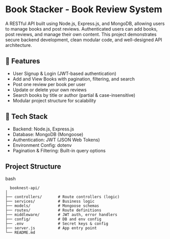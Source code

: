 # Book Stacker - Book Review System
A RESTful API built using Node.js, Express.js, and MongoDB, allowing users to manage books and post reviews. Authenticated users can add books, post reviews, and manage their own content. This project demonstrates secure backend development, clean modular code, and well-designed API architecture.

## 🚀 Features
- User Signup & Login (JWT-based authentication)
- Add and View Books with pagination, filtering, and search
- Post one review per book per user
- Update or delete your own reviews
- Search books by title or author (partial & case-insensitive)
- Modular project structure for scalability

## 🧰 Tech Stack
- Backend: Node.js, Express.js
- Database: MongoDB (Mongoose)
- Authentication: JWT (JSON Web Tokens)
- Environment Config: dotenv
- Pagination & Filtering: Built-in query options

##  Project Structure
bash
```
  booknest-api/
│
├── controllers/       # Route controllers (logic)
├── services/          # Business logic
├── models/            # Mongoose schemas
├── routes/            # Route definitions
├── middleware/        # JWT auth, error handlers
├── config/            # DB and env config
├── .env               # Secret keys & config
├── server.js          # App entry point
└── README.md

```
